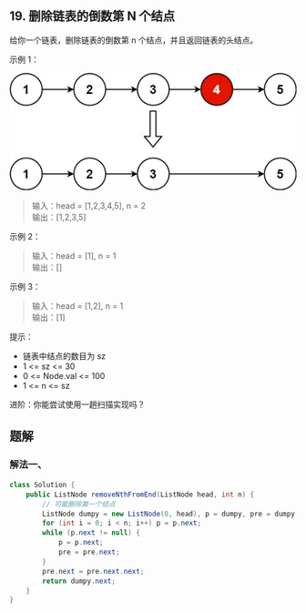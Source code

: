 ## 19. 删除链表的倒数第 N 个结点

给你一个链表，删除链表的倒数第 n 个结点，并且返回链表的头结点。

 

示例 1：

![rm1](./figs/remove_ex1.jpg)

>输入：head = [1,2,3,4,5], n = 2  
>输出：[1,2,3,5]  


示例 2：

>输入：head = [1], n = 1  
>输出：[]  


示例 3：

>输入：head = [1,2], n = 1  
>输出：[1]  
 

提示：

- 链表中结点的数目为 sz
- 1 <= sz <= 30
- 0 <= Node.val <= 100
- 1 <= n <= sz
 

进阶：你能尝试使用一趟扫描实现吗？


## 题解

### 解法一、

```java
class Solution {
    public ListNode removeNthFromEnd(ListNode head, int n) {
        // 可能删除第一个结点
        ListNode dumpy = new ListNode(0, head), p = dumpy, pre = dumpy;
        for (int i = 0; i < n; i++) p = p.next;
        while (p.next != null) {
            p = p.next;
            pre = pre.next;
        }
        pre.next = pre.next.next;
        return dumpy.next;
    }
}
```